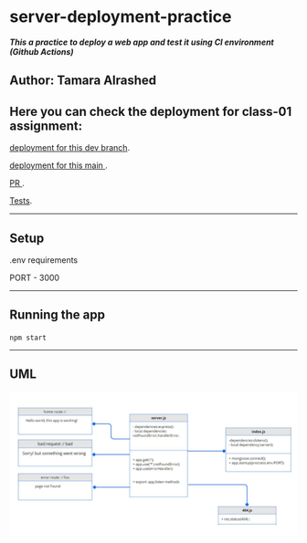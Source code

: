 # server-deployment-practice

***This a practice to deploy a web app and test it using CI environment (Github Actions)***

## Author: Tamara Alrashed

## Here you can check the deployment for class-01 assignment:
[deployment for this dev branch](https://tamara--server-deploy-dev.herokuapp.com/).

[deployment for this main ](https://tamara--server-deploy-prod.herokuapp.com/).

[PR ](https://github.com/Tamaraalrashed/server-deployment-practice/pull/3).

[Tests](https://github.com/Tamaraalrashed/server-deployment-practice/actions/workflows/node.js.yml).

<hr>

## Setup

.env requirements

PORT - 3000
<hr>

## Running the app
`npm start`

<hr> 

## UML

![img](./img/UML-class1.JPG)
